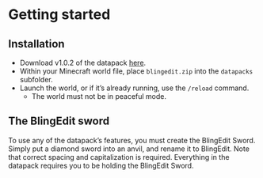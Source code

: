# Getting started

## Installation

* Download v1.0.2 of the datapack
    [here](https://drive.google.com/file/d/1ZQ--80WKODF_wW_H8tRrX8LBbSPke6SE/view?usp=sharing).
* Within your Minecraft world file, place `blingedit.zip` into the `datapacks` subfolder.
* Launch the world, or if it’s already running, use the `/reload` command.
  * The world must not be in peaceful mode.

## The BlingEdit sword

To use any of the datapack’s features, you must create the BlingEdit Sword. Simply put a diamond sword into an anvil,
and rename it to BlingEdit. Note that correct spacing and capitalization is required. Everything in the datapack
requires you to be holding the BlingEdit Sword.